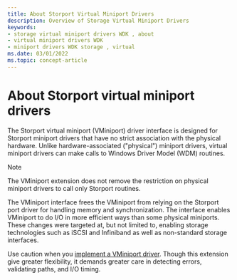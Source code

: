 ```yaml
---
title: About Storport Virtual Miniport Drivers
description: Overview of Storage Virtual Miniport Drivers
keywords:
- storage virtual miniport drivers WDK , about
- virtual miniport drivers WDK
- miniport drivers WDK storage , virtual
ms.date: 03/01/2022
ms.topic: concept-article
---
```


# About Storport virtual miniport drivers

The Storport virtual miniport (VMiniport) driver interface is designed for Storport miniport drivers that have no strict association with the physical hardware. Unlike hardware-associated ("physical") miniport drivers, virtual miniport drivers can make calls to Windows Driver Model (WDM) routines.

> [!NOTE]
> The VMiniport extension does not remove the restriction on physical miniport drivers to call only Storport routines.

The VMiniport interface frees the VMiniport from relying on the Storport port driver for handling memory and synchronization. The interface enables VMiniport to do I/O in more efficient ways than some physical miniports. These changes were targeted at, but not limited to, enabling storage technologies such as iSCSI and Infiniband as well as non-standard storage interfaces.

Use caution when you [implement a VMiniport driver](initialization-of-storage-virtual-miniport-drivers.md). Though this extension give greater flexibility, it demands greater care in detecting errors, validating paths, and I/O timing.
